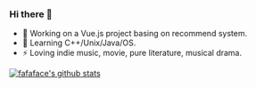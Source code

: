 ### Hi there 👋


- 🔭 Working on a Vue.js project basing on recommend system.  
- 🌱 Learning C++/Unix/Java/OS.
- ⚡ Loving indie music, movie, pure literature, musical drama.

[![fafaface's github stats](https://github-readme-stats.vercel.app/api?username=fafaface)](https://github.com/fafaface/github-readme-stats)
